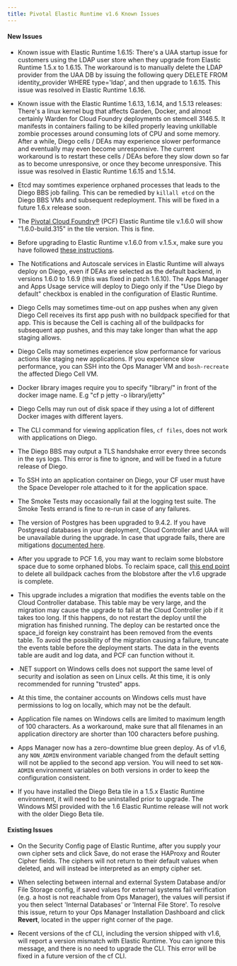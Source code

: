 ```yaml
---
title: Pivotal Elastic Runtime v1.6 Known Issues
---
```


#### New Issues

* Known issue with Elastic Runtime 1.6.15: There's a UAA startup issue for customers using the LDAP user store when they upgrade from Elastic Runtime 1.5.x to 1.6.15. The workaround is to manually delete the LDAP provider from the UAA DB by issuing the following query DELETE FROM identity_provider WHERE type='ldap', and then upgrade to 1.6.15. This issue was resolved in Elastic Runtime 1.6.16.

* Known issue with the Elastic Runtime 1.6.13, 1.6.14, and 1.5.13 releases: There's a linux kernel bug that affects Garden, Docker, and almost certainly Warden for Cloud Foundry deployments on stemcell 3146.5. It manifests in containers failing to be killed properly leaving unkillable zombie processes around consuming lots of CPU and some memory. After a while, Diego cells / DEAs may experience slower performance and eventually may even become unresponsive. The current workaround is to restart these cells / DEAs before they slow down so far as to become unresponsive, or once they become unresponsive. This issue was resolved in Elastic Runtime 1.6.15 and 1.5.14.

* Etcd may somtimes experience orphaned processes that leads to the Diego BBS job failing. This can be remedied by `killall etcd` on the Diego BBS VMs and subsequent redeployment. This will be fixed in a future 1.6.x release soon. 

* The [Pivotal Cloud Foundry&reg;](https://network.pivotal.io/products/pivotal-cf) (PCF) Elastic Runtime tile v.1.6.0 will show "1.6.0-build.315" in the tile version. This is fine.
 
* Before upgrading to Elastic Runtime v.1.6.0 from v.1.5.x, make sure you have followed [these instructions](http://docs.pivotal.io/pivotalcf/customizing/upgrading-pcf.html#pcf16upgrade).

* The Notifications and Autoscale services in Elastic Runtime will always deploy on Diego, even if DEAs are selected as the default backend, in versions 1.6.0 to 1.6.9 (this was fixed in patch 1.6.10). The Apps Manager and Apps Usage service will deploy to Diego only if the "Use Diego by default" checkbox is enabled in the configuration of Elastic Runtime.

* Diego Cells may sometimes time-out on app pushes when any given Diego Cell receives its first app push with no buildpack specified for that app. This is because the Cell is caching all of the buildpacks for subsequent app pushes, and this may take longer than what the app staging allows.

* Diego Cells may sometimes experience slow performance for various actions like staging new applications. If you experience slow performance, you can SSH into the Ops Manager VM and `bosh-recreate` the affected Diego Cell VM.

* Docker library images require you to specify "library/" in front of the docker image name. E.g "cf p jetty -o library/jetty"

* Diego Cells may run out of disk space if they using a lot of different Docker images with different layers.

* The CLI command for viewing application files, `cf files`, does not work with applications on Diego.

* The Diego BBS may output a TLS handshake error every three seconds in the sys logs. This error is fine to ignore, and will be fixed in a future release of Diego.

* To SSH into an application container on Diego, your CF user must have the Space Developer role attached to it for the application space.

* The Smoke Tests may occasionally fail at the logging test suite. The Smoke Tests errand is fine to re-run in case of any failures. 

* The version of Postgres has been upgraded to 9.4.2. If you have Postgresql databases in your deployment, Cloud Controller and UAA will be unavailable during the upgrade.
In case that upgrade fails, there are mitigations [documented here](https://github.com/cloudfoundry/cf-release/releases/tag/v211).

* After you upgrade to PCF 1.6, you may want to reclaim some blobstore space due to some orphaned blobs. To reclaim space, call [this end point](http://apidocs.cloudfoundry.org/222/blobstores/delete_all_blobs_in_the_buildpack_cache_blobstore.html) to delete all buildpack caches from the blobstore after the v1.6 upgrade is complete.

* This upgrade includes a migration that modifies the events table on the Cloud Controller database. This table may be very large, and the migration may cause the upgrade to fail at the Cloud Controller job if it takes too long. If this happens, do not restart the deploy until the migration has finished running. The deploy can be restarted once the space_id foreign key constraint has been removed from the events table.
To avoid the possibility of the migration causing a failure, truncate the events table before the deployment starts. The data in the events table are audit and log data, and PCF can function without it.

* .NET support on Windows cells does not support the same level of security and isolation as seen on Linux cells. At this time, it is only recommended for running "trusted" apps.

* At this time, the container accounts on Windows cells must have permissions to log on locally, which may not be the default.

* Application file names on Windows cells are limited to maximum length of 100 characters. As a workaround, make sure that all filenames in an application directory are shorter than 100 characters before pushing.

* Apps Manager now has a zero-downtime blue green deploy. As of v1.6, any `NON_ADMIN` environment variable changed from the default setting will not be applied to the second app version. You will need to set `NON-ADMIN` environment variables on both versions in order to keep the configuration consistent.

* If you have installed the Diego Beta tile in a 1.5.x Elastic Runtime environment, it will need to be uninstalled prior to upgrade. The Windows MSI provided with the 1.6 Elastic Runtime release will not work with the older Diego Beta tile. 

#### Existing Issues

* On the Security Config page of Elastic Runtime, after you supply your own cipher sets and click Save, do not erase the HAProxy and Router Cipher fields. The ciphers will not return to their default values when deleted, and will instead be interpreted as an empty cipher set.

* When selecting between internal and external System Database and/or File Storage config, if saved values for external systems fail verification (e.g. a host is not reachable from Ops Manager), the values will persist if you then select 'Internal Databases' or 'Internal File Store'. To resolve this issue, return to your Ops Manager Installation Dashboard and click **Revert**, located in the upper right corner of the page.

* Recent versions of the cf CLI, including the version shipped with v1.6, will report a version mismatch with Elastic Runtime. You can ignore this message, and there is no need to upgrade the CLI. This error will be fixed in a future version of the cf CLI.

